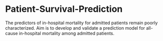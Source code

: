 # Patient-Survival-Prediction
The predictors of in-hospital mortality for admitted patients remain poorly characterized. Aim is to develop and validate a prediction model for all-cause in-hospital mortality among admitted patients.
